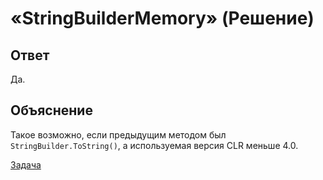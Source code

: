 # «StringBuilderMemory» (Решение)

## Ответ

Да.

## Объяснение

Такое возможно, если предыдущим методом был `StringBuilder.ToString()`, а используемая версия CLR меньше 4.0.

[Задача](./StringBuilderMemory-P.md)